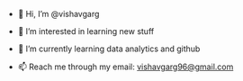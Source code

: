 - 👋 Hi, I’m @vishavgarg
- 👀 I’m interested in learning new stuff
- 🌱 I’m currently learning data analytics and github

- 📫 Reach me through my email: vishavgarg96@gmail.com

<!---
vishavgarg/vishavgarg is a ✨ special ✨ repository because its `README.md` (this file) appears on your GitHub profile.
You can click the Preview link to take a look at your changes.
--->
